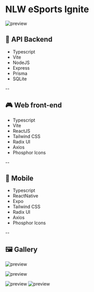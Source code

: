 # NLW eSports Ignite
![preview](./.github/preview-1.png)

## 💠 API Backend

- Typescript
- Vite
- NodeJS
- Express
- Prisma
- SQLite

--
## 🎮 Web front-end

- Typescript
- Vite
- ReactJS
- Tailwind CSS
- Radix UI
- Axios
- Phosphor Icons

--
## 📱 Mobile

- Typescript
- ReactNative
- Expo
- Tailwind CSS
- Radix UI
- Axios
- Phosphor Icons

--
## 🖼️ Gallery

![preview](./.github/preview-2.png)


![preview](./.github/preview-4.png)

![preview](./.github/preview-5.png)
![preview](./.github/preview-6.png)
